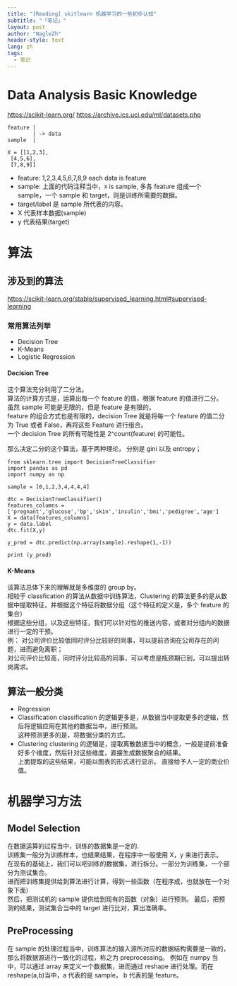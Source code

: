 ```yaml
---
title: "[Reading] skitlearn 机器学习的一些初步认知"
subtitle: "「笔记」"
layout: post
author: "NagleZh"
header-style: text
lang: zh
tags:
  - 笔记
---
```


# Data Analysis Basic Knowledge

https://scikit-learn.org/
https://archive.ics.uci.edu/ml/datasets.php

```
feature |
        | -> data
sample  |

X = [[1,2,3],
 [4,5,6],
 [7,8,9]]
```

- feature: 1,2,3,4,5,6,7,8,9  each data is feature
- sample:  上面的代码注释当中，`X` is sample, 多各 feature 组成一个 sample，一个 sample 和 target，则是训练所需要的数据。
- target/label 是 sample 所代表的内容。
- X 代表样本数据(sample)
- y 代表结果(target)

# 算法 
## 涉及到的算法
https://scikit-learn.org/stable/supervised_learning.html#supervised-learning
### 常用算法列举
- Decision Tree
- K-Means
- Logistic Regression

#### Decision Tree
这个算法充分利用了二分法。  
算法的计算方式是，运算出每一个 feature 的值，根据 feature 的值进行二分。 虽然 sample 可能是无限的，但是 feature 是有限的。  
feature 的组合方式也是有限的，decision Tree 就是将每一个 feature 的值二分为 True 或者 False，再将这些 Feature 进行组合。  
一个 decision Tree 的所有可能性是 2^count(feature) 的可能性。  

那么决定二分的这个算法，基于两种理论， 分别是 gini 以及 entropy；  

```
from sklearn.tree import DecisionTreeClassifier
import pandas as pd
import numpy as np

sample = [0,1,2,3,4,4,4,4]

dtc = DecisionTreeClassifier()
features_columns = ['pregnant','glucose','bp','skin','insulin','bmi','pedigree','age']
X = data[features_columns]
y = data.label
dtc.fit(X,y)

y_pred = dtc.predict(np.array(sample).reshape(1,-1))

print (y_pred)

```

#### K-Means
该算法总体下来的理解就是多维度的 group by。  
相较于 classfication 的算法从数据中训练算法，Clustering 的算法更多的是从数据中提取特征，并根据这个特征将数据分组（这个特征的定义是，多个 feature 的集合）  
根据这些分组，以及这些特征，我们可以针对性的推送内容，或者对分组内的数据进行一定的干预。  
例： 对公司评价比较低同时评分比较好的同事，可以提前咨询在公司存在的问题，进而避免离职；  
对公司评价比较高，同时评分比较高的同事，可以考虑是瓶颈期已到，可以提出转岗需求。  


## 算法一般分类
- Regression
- Classification
classification 的逻辑更多是，从数据当中提取更多的逻辑，然后将逻辑应用在其他的数据当中，进行预测。  
这种预测更多的是，将数据分类的方式。  
- Clustering
clustering 的逻辑是，提取离散数据当中的概念，一般是提前准备好多个维度，然后针对这些维度，直接生成数据聚合的结果。  
上面提取的这些结果，可能以图表的形式进行显示。 直接给予人一定的商业价值。  

# 机器学习方法
## Model Selection
在数据运算的过程当中，训练的数据集是一定的.  
训练集一般分为训练样本，也结果结果，在程序中一般使用 X，y 来进行表示。  
在现有的基础上，我们可以吧训练的数据集，进行拆分。一部分为训练集，一个部分为测试集合。  
进而把训练集提供给到算法进行计算，得到一些函数（在程序成，也就放在一个对象下面）  
然后，把测试机的 sample 提供给到现有的函数（对象）进行预测。
最后，把预测的结果，测试集合当中的 target 进行比对，算出准确率。

## PreProcessing
在 sample 的处理过程当中，训练算法的输入源所对应的数据结构需要是一致的，那么将数据源进行一致化的过程，称之为 preprocessing。
例如在 numpy 当中，可以通过 array 来定义一个数据集，进而通过 reshape 进行处理。而在 reshape(a,b)当中，a 代表的是 sample， b 代表的是 feature。
